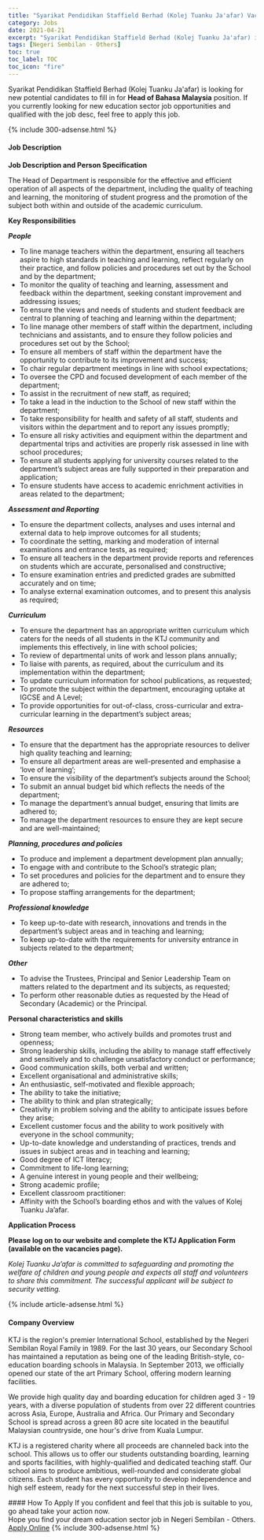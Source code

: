 ```yaml
---
title: "Syarikat Pendidikan Staffield Berhad (Kolej Tuanku Ja'afar) Vacancies Head of Bahasa Malaysia" 
category: Jobs 
date: 2021-04-21 
excerpt: "Syarikat Pendidikan Staffield Berhad (Kolej Tuanku Ja'afar) is currently looking for suitable person to fill in the Head of Bahasa Malaysia which positioned at Negeri Sembilan - Others" 
tags: [Negeri Sembilan - Others] 
toc: true 
toc_label: TOC 
toc_icon: "fire" 
--- 
```


<p>Syarikat Pendidikan Staffield Berhad (Kolej Tuanku Ja'afar) is looking for new potential candidates to fill in for <b>Head of Bahasa Malaysia</b> position. If you currently looking for new education sector job opportunities and qualified with the job desc, feel free to apply this job.
</p>{% include 300-adsense.html %} 
<div><div><h4>Job Description</h4></div><div><div><span><div><p><strong>Job Description and Person Specification</strong></p><p>The Head of Department is responsible for the effective and efficient operation of all aspects of the department, including the quality of teaching and learning, the monitoring of student progress and the promotion of the subject both within and outside of the academic curriculum.&#160;</p><p><strong>Key Responsibilities</strong></p><p><strong><em>People</em></strong></p><ul><li>To line manage teachers within the department, ensuring all teachers aspire to high standards in teaching and learning, reflect regularly on their practice, and follow policies and procedures set out by the School and by the department;</li><li>To monitor the quality of teaching and learning, assessment and feedback within the department, seeking constant improvement and addressing issues;</li><li>To ensure the views and needs of students and student feedback are central to planning of teaching and learning within the department;</li><li>To line manage other members of staff within the department, including technicians and assistants, and to ensure they follow policies and procedures set out by the School;</li><li>To ensure all members of staff within the department have the opportunity to contribute to its improvement and success;</li><li>To chair regular department meetings in line with school expectations;</li><li>To oversee the CPD and focused development of each member of the department;&#160;</li><li>To assist in the recruitment of new staff, as required;</li><li>To take a lead in the induction to the School of new staff within the department;</li><li>To take responsibility for health and safety of all staff, students and visitors within the department and to report any issues promptly;</li><li>To ensure all risky activities and equipment within the department and departmental trips and activities are properly risk assessed in line with school procedures;</li><li>To ensure all students applying for university courses related to the department&#8217;s subject areas are fully supported in their preparation and application;</li><li>To ensure students have access to academic enrichment activities in areas related to the department;</li></ul><p><strong><em>Assessment and Reporting</em></strong></p><ul><li>To ensure the department collects, analyses and uses internal and external data to help improve outcomes for all students;</li><li>To coordinate the setting, marking and moderation of internal examinations and entrance tests, as required;</li><li>To ensure all teachers in the department provide reports and references on students which are accurate, personalised and constructive;</li><li>To ensure examination entries and predicted grades are submitted accurately and on time;</li><li>To analyse external examination outcomes, and to present this analysis as required;</li></ul><p><strong><em>Curriculum</em></strong></p><ul><li>To ensure the department has an appropriate written curriculum which caters for the needs of all students in the KTJ community and implements this effectively, in line with school policies;</li><li>To review of departmental units of work and lesson plans annually;</li><li>To liaise with parents, as required, about the curriculum and its implementation within the department;</li><li>To update curriculum information for school publications, as requested;</li><li>To promote the subject within the department, encouraging uptake at IGCSE and A Level;</li><li>To provide opportunities for out-of-class, cross-curricular and extra-curricular learning in the department&#8217;s subject areas;</li></ul><p><strong><em>Resources</em></strong></p><ul><li>To ensure that the department has the appropriate resources to deliver high quality teaching and learning;</li><li>To ensure all department areas are well-presented and emphasise a &#8216;love of learning&#8217;;</li><li>To ensure the visibility of the department&#8217;s subjects around the School;</li><li>To submit an annual budget bid which reflects the needs of the department;</li><li>To manage the department&#8217;s annual budget, ensuring that limits are adhered to;</li><li>To manage the department resources to ensure they are kept secure and are well-maintained;</li></ul><p><strong><em>Planning, procedures and policies</em></strong></p><ul><li>To produce and implement a department development plan annually;</li><li>To engage with and contribute to the School&#8217;s strategic plan;</li><li>To set procedures and policies for the department and to ensure they are adhered to;</li><li>To propose staffing arrangements for the department;</li></ul><p><strong><em>Professional knowledge</em></strong></p><ul><li>To keep up-to-date with research, innovations and trends in the department&#8217;s subject areas and in teaching and learning;</li><li>To keep up-to-date with the requirements for university entrance in subjects related to the department;</li></ul><p><strong><em>Other</em></strong></p><ul><li>To advise the Trustees, Principal and Senior Leadership Team on matters related to the department and its subjects, as requested;</li><li>To perform other reasonable duties as requested by the Head of Secondary (Academic) or the Principal.</li></ul><p><strong>Personal characteristics and skills</strong></p><ul><li>Strong team member, who actively builds and promotes trust and openness;</li><li>Strong leadership skills, including the ability to manage staff effectively and sensitively and to challenge unsatisfactory conduct or performance;</li><li>Good communication skills, both verbal and written;</li><li>Excellent organisational and administrative skills;</li><li>An enthusiastic, self-motivated and flexible approach;</li><li>The ability to take the initiative;</li><li>The ability to think and plan strategically;</li><li>Creativity in problem solving and the ability to anticipate issues before they arise;</li><li>Excellent customer focus and the ability to work positively with everyone in the school community;</li><li>Up-to-date knowledge and understanding of practices, trends and issues in subject areas and in teaching and learning;</li><li>Good degree of ICT literacy;</li><li>Commitment to life-long learning;</li><li>A genuine interest in young people and their wellbeing;</li><li>Strong academic profile;</li><li>Excellent classroom practitioner:</li><li>Affinity with the School&#8217;s boarding ethos and with the values of Kolej Tuanku Ja&#8217;afar.</li></ul><p><strong>Application Process</strong></p><p><strong>Please log on to our website and complete the KTJ Application Form (available on the vacancies page).</strong></p><p><em>Kolej Tuanku Ja&#8217;afar is committed to safeguarding and promoting the welfare of children and young people and expects all staff and volunteers to share this commitment. The successful applicant will be subject to security vetting.</em></p></div></span></div></div></div> 
{% include article-adsense.html %} 
<div><div><h4>Company Overview</h4></div><div><div><span><div><p>KTJ is the region's premier International School, established by the Negeri Sembilan Royal Family in 1989. For the last 30 years, our Secondary School has maintained a reputation as being one of the leading British-style, co-education boarding schools in Malaysia. In September 2013, we officially opened our state of the art Primary School, offering modern learning facilities.</p><p>We provide high quality day and boarding education for children aged 3 - 19 years, with a diverse population of students from over 22 different countries across Asia, Europe, Australia and Africa. Our Primary and Secondary School is spread across a green 80 acre site located in the beautiful Malaysian countryside, one hour's drive from Kuala Lumpur.</p><p>KTJ is a registered charity where all proceeds are channeled back into the school. This allows us to offer our students outstanding boarding, learning and sports facilities, with highly-qualified and dedicated teaching staff. Our school aims to produce ambitious, well-rounded and considerate global citizens. Each student has every opportunity to develop independence and high self esteem, ready for the next successful step in their lives.</p></div></span></div></div></div> 
#### How To Apply 
If you confident and feel that this job is suitable to you, go ahead take your action now. <br/> 
Hope you find your dream education sector job in Negeri Sembilan - Others. <br/> 
<a href="https://www.jobstreet.com.my/en/job/head-of-bahasa-malaysia-4544604?jobId=jobstreet-my-job-4544604" class="btn btn--info" target="_blank" rel="nofollow noopenner">Apply Online</a> 
{% include 300-adsense.html %} 